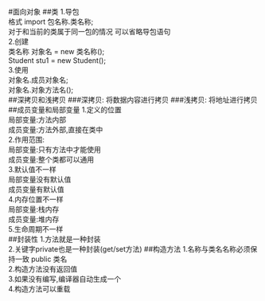 #面向对象
##类
1.导包  
格式 import 包名称.类名称;  
对于和当前的类属于同一包的情况 可以省略导包语句  
2.创建  
类名称 对象名 = new 类名称();  
Student stu1 = new Student();  
3.使用  
对象名.成员对象名;  
对象名.对象方法名();  
##深拷贝和浅拷贝
###深拷贝:
将数据内容进行拷贝
###浅拷贝:
将地址进行拷贝 
##成员变量和局部变量
1.定义的位置  
局部变量:方法内部  
成员变量:方法外部,直接在类中  
2.作用范围:  
局部变量:只有方法中才能使用  
成员变量:整个类都可以通用  
3.默认值不一样  
局部变量没有默认值  
成员变量有默认值  
4.内存位置不一样  
局部变量:栈内存  
成员变量:堆内存  
5.生命周期不一样  
##封装性 
1.方法就是一种封装  
2.关键字private也是一种封装(get/set方法)
##构造方法
1.名称与类名名称必须保持一致 public 类名  
2.构造方法没有返回值  
3.如果没有编写,编译器自动生成一个  
4.构造方法可以重载  

 
